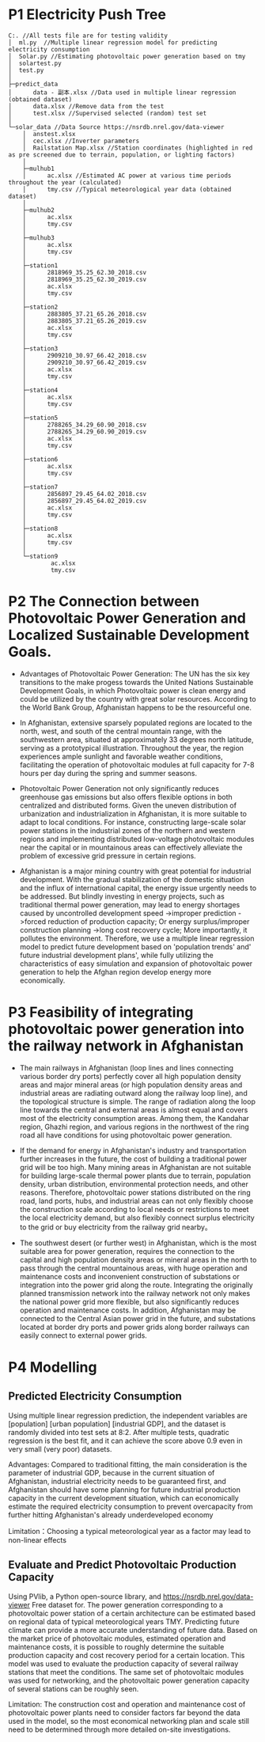 # P1 Electricity Push Tree
```
C:. //All tests file are for testing validity
│  ml.py  //Multiple linear regression model for predicting electricity consumption
│  Solar.py //Estimating photovoltaic power generation based on tmy
│  solartest.py
│  test.py
│
├─predict_data
│      data - 副本.xlsx //Data used in multiple linear regression (obtained dataset)
│      data.xlsx //Remove data from the test
│      test.xlsx //Supervised selected (random) test set
│
└─solar_data //Data Source https://nsrdb.nrel.gov/data-viewer
    │  anstest.xlsx
    │  cec.xlsx //Inverter parameters
    │  Railstation Map.xlsx //Station coordinates (highlighted in red as pre screened due to terrain, population, or lighting factors)
    │
    ├─mulhub1
    │      ac.xlsx //Estimated AC power at various time periods throughout the year (calculated)
    │      tmy.csv //Typical meteorological year data (obtained dataset)
    │
    ├─mulhub2
    │      ac.xlsx
    │      tmy.csv
    │
    ├─mulhub3
    │      ac.xlsx
    │      tmy.csv
    │
    ├─station1
    │      2818969_35.25_62.30_2018.csv
    │      2818969_35.25_62.30_2019.csv
    │      ac.xlsx
    │      tmy.csv
    │
    ├─station2
    │      2883805_37.21_65.26_2018.csv
    │      2883805_37.21_65.26_2019.csv
    │      ac.xlsx
    │      tmy.csv
    │
    ├─station3
    │      2909210_30.97_66.42_2018.csv
    │      2909210_30.97_66.42_2019.csv
    │      ac.xlsx
    │      tmy.csv
    │
    ├─station4
    │      ac.xlsx
    │      tmy.csv
    │
    ├─station5
    │      2788265_34.29_60.90_2018.csv
    │      2788265_34.29_60.90_2019.csv
    │      ac.xlsx
    │      tmy.csv
    │
    ├─station6
    │      ac.xlsx
    │      tmy.csv
    │
    ├─station7
    │      2856897_29.45_64.02_2018.csv
    │      2856897_29.45_64.02_2019.csv
    │      ac.xlsx
    │      tmy.csv
    │
    ├─station8
    │      ac.xlsx
    │      tmy.csv
    │
    └─station9
            ac.xlsx
            tmy.csv
```

# P2 The Connection between Photovoltaic Power Generation and Localized Sustainable Development Goals.

- Advantages of Photovoltaic Power Generation: The UN has the six key transitions to the make progess towards the United Nations Sustainable Development Goals, in which Photovoltaic power is clean energy and could be utilized by the country with great solar resources. According to the World Bank Group, Afghanistan happens to be the resourceful one.

- In Afghanistan, extensive sparsely populated regions are located to the north, west, and south of the central mountain range, with the southwestern area, situated at approximately 33 degrees north latitude, serving as a prototypical illustration. Throughout the year, the region experiences ample sunlight and favorable weather conditions, facilitating the operation of photovoltaic modules at full capacity for 7-8 hours per day during the spring and summer seasons.

- Photovoltaic Power Generation not only significantly reduces greenhouse gas emissions but also offers flexible options in both centralized and distributed forms. Given the uneven distribution of urbanization and industrialization in Afghanistan, it is more suitable to adapt to local conditions. For instance, constructing large-scale solar power stations in the industrial zones of the northern and western regions and implementing distributed low-voltage photovoltaic modules near the capital or in mountainous areas can effectively alleviate the problem of excessive grid pressure in certain regions.

- Afghanistan is a major mining country with great potential for industrial development. With the gradual stabilization of the domestic situation and the influx of international capital, the energy issue urgently needs to be addressed. But blindly investing in energy projects, such as traditional thermal power generation, may lead to energy shortages caused by uncontrolled development speed ->improper prediction ->forced reduction of production capacity; Or energy surplus/improper construction planning ->long cost recovery cycle; More importantly, it pollutes the environment. Therefore, we use a multiple linear regression model to predict future development based on 'population trends' and' future industrial development plans', while fully utilizing the characteristics of easy simulation and expansion of photovoltaic power generation to help the Afghan region develop energy more economically.

# P3 Feasibility of integrating photovoltaic power generation into the railway network in Afghanistan

- The main railways in Afghanistan (loop lines and lines connecting various border dry ports) perfectly cover all high population density areas and major mineral areas (or high population density areas and industrial areas are radiating outward along the railway loop line), and the topological structure is simple. The range of radiation along the loop line towards the central and external areas is almost equal and covers most of the electricity consumption areas. Among them, the Kandahar region, Ghazhi region, and various regions in the northwest of the ring road all have conditions for using photovoltaic power generation.

- If the demand for energy in Afghanistan's industry and transportation further increases in the future, the cost of building a traditional power grid will be too high. Many mining areas in Afghanistan are not suitable for building large-scale thermal power plants due to terrain, population density, urban distribution, environmental protection needs, and other reasons. Therefore, photovoltaic power stations distributed on the ring road, land ports, hubs, and industrial areas can not only flexibly choose the construction scale according to local needs or restrictions to meet the local electricity demand, but also flexibly connect surplus electricity to the grid or buy electricity from the railway grid nearby。

- The southwest desert (or further west) in Afghanistan, which is the most suitable area for power generation, requires the connection to the capital and high population density areas or mineral areas in the north to pass through the central mountainous areas, with huge operation and maintenance costs and inconvenient construction of substations or integration into the power grid along the route. Integrating the originally planned transmission network into the railway network not only makes the national power grid more flexible, but also significantly reduces operation and maintenance costs. In addition, Afghanistan may be connected to the Central Asian power grid in the future, and substations located at border dry ports and power grids along border railways can easily connect to external power grids.

# P4 Modelling
## Predicted Electricity Consumption
Using multiple linear regression prediction, the independent variables are [population] [urban population] [industrial GDP], and the dataset is randomly divided into test sets at 8:2. After multiple tests, quadratic regression is the best fit, and it can achieve the score above 0.9 even in very small (very poor) datasets.

Advantages: Compared to traditional fitting, the main consideration is the parameter of industrial GDP, because in the current situation of Afghanistan, industrial electricity needs to be guaranteed first, and Afghanistan should have some planning for future industrial production capacity in the current development situation, which can economically estimate the required electricity consumption to prevent overcapacity from further hitting Afghanistan's already underdeveloped economy

Limitation：Choosing a typical meteorological year as a factor may lead to non-linear effects

## Evaluate and Predict Photovoltaic Production Capacity
Using PVlib, a Python open-source library, and https://nsrdb.nrel.gov/data-viewer Free dataset for. The power generation corresponding to a photovoltaic power station of a certain architecture can be estimated based on regional data of typical meteorological years TMY. Predicting future climate can provide a more accurate understanding of future data. Based on the market price of photovoltaic modules, estimated operation and maintenance costs, it is possible to roughly determine the suitable production capacity and cost recovery period for a certain location. This model was used to evaluate the production capacity of several railway stations that meet the conditions. The same set of photovoltaic modules was used for networking, and the photovoltaic power generation capacity of several stations can be roughly seen.

Limitation: The construction cost and operation and maintenance cost of photovoltaic power plants need to consider factors far beyond the data used in the model, so the most economical networking plan and scale still need to be determined through more detailed on-site investigations.